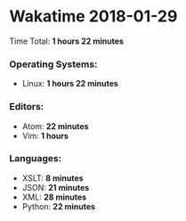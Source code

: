 # Wakatime 2018-01-29

Time Total: **1 hours 22 minutes**

### Operating Systems:
- Linux: **1 hours 22 minutes** 

### Editors:
- Atom: **22 minutes** 
- Vim: **1 hours** 

### Languages:
- XSLT: **8 minutes** 
- JSON: **21 minutes** 
- XML: **28 minutes** 
- Python: **22 minutes** 

